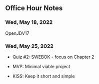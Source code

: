 ## Office Hour Notes

### Wed, May 18, 2022
OpenJDV17

### Wed, May 25, 2022
- Quiz #2: SWEBOK - focus on Chapter 2

- MVP: Minimal viable project

- KISS: Keep it short and simple